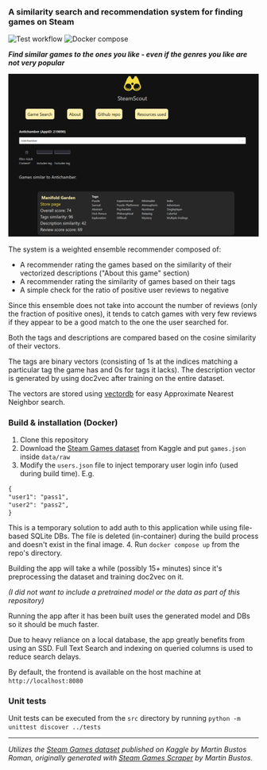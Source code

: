 ### A similarity search and recommendation system for finding games on Steam
![Test workflow](https://github.com/AdrianKlessa/SteamScout/actions/workflows/test_workflow.yml/badge.svg)
![Docker compose](https://github.com/AdrianKlessa/SteamScout/actions/workflows/build_workflow.yml/badge.svg)

***Find similar games to the ones you like - even if the genres you like are not very popular***

![image](docs/screenshot_new.PNG)

The system is a weighted ensemble recommender composed of:
- A recommender rating the games based on the similarity of their vectorized descriptions ("About this game" section)
- A recommender rating the similarity of games based on their tags
- A simple check for the ratio of positive user reviews to negative

Since this ensemble does not take into account the number of reviews (only the fraction of positive ones), it tends to catch games with very few reviews if they appear to be a good match to the one the user searched for.

Both the tags and descriptions are compared based on the cosine similarity of their vectors. 

The tags are binary vectors (consisting of 1s at the indices matching a particular tag the game has and 0s for tags it lacks). The description vector is generated by using doc2vec after training on the entire dataset.

The vectors are stored using [vectordb](https://github.com/jina-ai/vectordb/) for easy Approximate Nearest Neighbor search.

### Build & installation (Docker)

1. Clone this repository
2. Download the [Steam Games dataset](https://www.kaggle.com/datasets/fronkongames/steam-games-dataset) from Kaggle and put `games.json` inside `data/raw`
3. Modify the `users.json` file to inject temporary user login info (used during build time). E.g.
```
{
"user1": "pass1",
"user2": "pass2",
}
```
This is a temporary solution to add auth to this application while using file-based SQLite DBs. The file is deleted (in-container) during the build process and doesn't exist in the final image.
4. Run `docker compose up` from the repo's directory.

Building the app will take a while (possibly 15+ minutes) since it's preprocessing the dataset and training doc2vec on it.

*(I did not want to include a pretrained model or the data as part of this repository)*

Running the app after it has been built uses the generated model and DBs so it should be much faster.

Due to heavy reliance on a local database, the app greatly benefits from using an SSD. Full Text Search and indexing on queried columns is used to reduce search delays.

By default, the frontend is available on the host machine at `http://localhost:8080`

### Unit tests

Unit tests can be executed from the `src` directory by running `python -m unittest discover ../tests`

---

*Utilizes the [Steam Games dataset](https://www.kaggle.com/datasets/fronkongames/steam-games-dataset) published on Kaggle by Martin Bustos Roman, originally generated with [Steam Games Scraper](https://github.com/FronkonGames/Steam-Games-Scraper) by Martin Bustos.*
